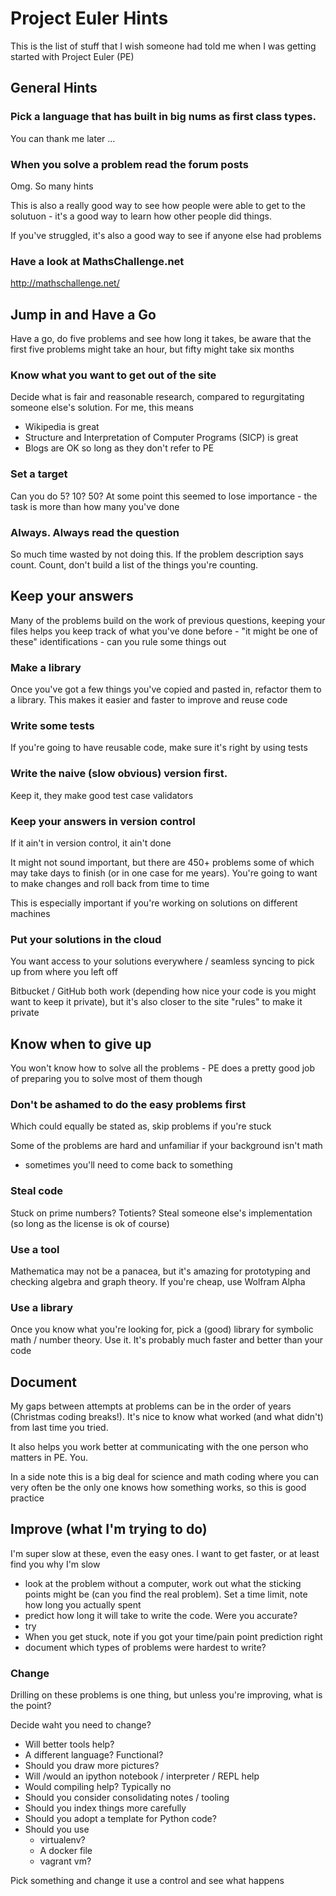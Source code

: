 # Project Euler Hints

This is the list of stuff that I wish someone had told me when I was
getting started with Project Euler (PE)


## General Hints

### Pick a language that has built in big nums as first class types. 

You can thank me later ...

### When you solve a problem read the forum posts

Omg. So many hints

This is also a really good way to see how people were able to get to the
solutuon - it's a good way to learn how other people did things.

If you've struggled, it's also a good way to see if anyone else had
problems

### Have a look at MathsChallenge.net

http://mathschallenge.net/



## Jump in and Have a Go

Have a go, do five problems and see how long it takes, be aware that the
first five problems might take an hour, but fifty might take six months

### Know what you want to get out of the site 

Decide what is fair and reasonable research, compared to regurgitating
someone else's solution. For me, this means

- Wikipedia is great 
- Structure and Interpretation of Computer Programs (SICP) is great
- Blogs are OK so long as they don't refer to PE

### Set a target

Can you do 5? 10? 50? At some point this seemed to lose importance - the
task is more than how many you've done

### Always. Always read the question

So much time wasted by not doing this. If the problem description says
count. Count, don't build a list of the things you're counting.




## Keep your answers

Many of the problems build on the work of previous questions, keeping your
files helps you keep track of what you've done before - "it might be one
of these" identifications - can you rule some things out

### Make a library

Once you've got a few things you've copied and pasted in, refactor them to a library. This makes it easier and faster to improve and reuse code

### Write some tests 

If you're going to have reusable code, make sure it's right by using tests 

### Write the naive (slow obvious) version first. 

Keep it, they make good test case validators

### Keep your answers in version control

If it ain't in version control, it ain't done

It might not sound important, but there are 450+ problems some of which
may take days to finish (or in one case for me years). You're going to
want to make changes and roll back from time to time

This is especially important if you're working on solutions on different
machines

### Put your solutions in the cloud

You want access to your solutions everywhere / seamless syncing to pick up
from where you left off

Bitbucket / GitHub both work (depending how nice your code is you might
want to keep it private), but it's also closer to the site "rules" to make
it private 



## Know when to give up

You won't know how to solve all the problems - PE does a pretty good job
of preparing you to solve most of them though

### Don't be ashamed to do the easy problems first 

Which could equally be stated as, skip problems if you're stuck

Some of the problems are hard and unfamiliar if your background isn't math
- sometimes you'll need to come back to something

### Steal code

Stuck on prime numbers? Totients? Steal someone else's implementation (so
long as the license is ok of course)

### Use a tool

Mathematica may not be a panacea, but it's amazing for prototyping and
checking algebra and graph theory.  If you're cheap, use Wolfram Alpha

### Use a library

Once you know what you're looking for, pick a (good) library for symbolic math / number theory. Use it. It's probably much faster and better than your code



## Document

My gaps between attempts at problems can be in the order of years
(Christmas coding breaks!). It's nice to know what worked (and what
didn't) from last time you tried.

It also helps you work better at communicating with the one person who
matters in PE. You. 

In a side note this is a big deal for science and math coding where you
can very often be the only one knows how something works, so this is good
practice 



## Improve (what I'm trying to do)

I'm super slow at these, even the easy ones. I want to get faster, or at
least find you why I'm slow

- look at the problem without a computer, work out what the sticking points might be (can you find the real problem). Set a time limit, note how long you actually spent 
- predict how long it will take to write the code. Were you accurate?
- try
- When you get stuck, note if you got your time/pain point prediction right
- document which types of problems were hardest to write?


### Change

Drilling on these problems is one thing, but unless you're improving, what
is the point? 

Decide waht you need to change?

- Will better tools help?
- A different language? Functional?
- Should you draw more  pictures?
- Will /would an ipython notebook / interpreter / REPL help
- Would compiling help? Typically no
- Should you consider consolidating notes / tooling
- Should you index things more carefully 
- Should you adopt a template for Python code?
- Should you use 
    - virtualenv? 
    - A docker file 
    - vagrant vm? 

Pick something and change it use a control and see what happens


